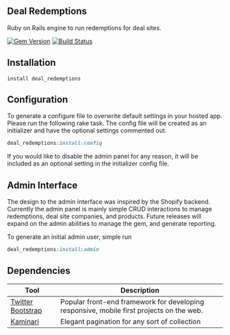 ## Deal Redemptions

Ruby on Rails engine to run redemptions for deal sites.

[![Gem Version](https://badge.fury.io/rb/deal_redemptions.svg)](http://badge.fury.io/rb/deal_redemptions)
[![Build Status](https://travis-ci.org/iamcutler/deal-redemptions.svg?branch=master)](https://travis-ci.org/iamcutler/deal-redemptions)

## Installation
```gem
install deal_redemptions
```

## Configuration
To generate a configure file to overwrite default settings in your hosted app. Please run the following rake task. The config file will be created as an initializer and have the optional settings commented out.

```rake
deal_redemptions:install:config
```

If you would like to disable the admin panel for any reason, it will be included as an optional setting in the initializer config file.

## Admin Interface
The design to the admin interface was inspired by the Shopify backend. Currently the admin panel is mainly simple CRUD interactions to manage redemptions, deal site companies, and products. Future releases will expand on the admin abilities to manage the gem, and generate reporting.

To generate an initial admin user, simple run
```rake
deal_redemptions:install:admin
```

## Dependencies
Tool                  | Description
--------------------- | -----------
[Twitter Bootstrap]   | Popular front-end framework for developing responsive, mobile first projects on the web.
[Kaminari]            | Elegant pagination for any sort of collection


[Twitter Bootstrap]: http://getbootstrap.com
[Kaminari]: https://github.com/amatsuda/kaminari
